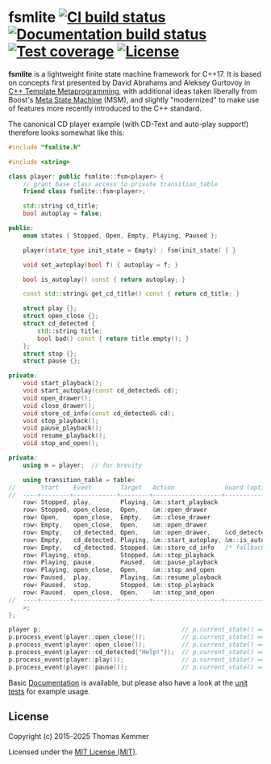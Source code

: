 # fsmlite [![CI build status](https://img.shields.io/github/actions/workflow/status/tkem/fsmlite/ci.yml)](https://github.com/tkem/fsmlite/actions/workflows/ci.yml) [![Documentation build status](https://img.shields.io/readthedocs/fsmlite)](https://fsmlite.readthedocs.io/) [![Test coverage](https://img.shields.io/codecov/c/github/tkem/fsmlite/master.svg)](https://codecov.io/gh/tkem/fsmlite) [![License](https://img.shields.io/github/license/tkem/fsmlite)](https://raw.github.com/tkem/cachetools/master/LICENSE)

**fsmlite** is a lightweight finite state machine framework for C++17.
It is based on concepts first presented by David Abrahams and Aleksey
Gurtovoy in [C++ Template Metaprogramming][1], with additional ideas
taken liberally from Boost's [Meta State Machine][2] (MSM), and
slightly "modernized" to make use of features more recently
introduced to the C++ standard.

The canonical CD player example (with CD-Text and auto-play support!)
therefore looks somewhat like this:

```C++
#include "fsmlite.h"

#include <string>

class player: public fsmlite::fsm<player> {
    // grant base class access to private transition_table
    friend class fsmlite::fsm<player>;

    std::string cd_title;
    bool autoplay = false;

public:
    enum states { Stopped, Open, Empty, Playing, Paused };

    player(state_type init_state = Empty) : fsm(init_state) { }

    void set_autoplay(bool f) { autoplay = f; }

    bool is_autoplay() const { return autoplay; }

    const std::string& get_cd_title() const { return cd_title; }

    struct play {};
    struct open_close {};
    struct cd_detected {
        std::string title;
        bool bad() const { return title.empty(); }
    };
    struct stop {};
    struct pause {};

private:
    void start_playback();
    void start_autoplay(const cd_detected& cd);
    void open_drawer();
    void close_drawer();
    void store_cd_info(const cd_detected& cd);
    void stop_playback();
    void pause_playback();
    void resume_playback();
    void stop_and_open();

private:
    using m = player;  // for brevity

    using transition_table = table<
//       Start    Event        Target   Action              Guard (optional)
//  ----+--------+------------+--------+-------------------+-----------------+-
    row< Stopped, play,        Playing, &m::start_playback                    >,
    row< Stopped, open_close,  Open,    &m::open_drawer                       >,
    row< Open,    open_close,  Empty,   &m::close_drawer                      >,
    row< Empty,   open_close,  Open,    &m::open_drawer                       >,
    row< Empty,   cd_detected, Open,    &m::open_drawer,    &cd_detected::bad >,
    row< Empty,   cd_detected, Playing, &m::start_autoplay, &m::is_autoplay   >,
    row< Empty,   cd_detected, Stopped, &m::store_cd_info   /* fallback */    >,
    row< Playing, stop,        Stopped, &m::stop_playback                     >,
    row< Playing, pause,       Paused,  &m::pause_playback                    >,
    row< Playing, open_close,  Open,    &m::stop_and_open                     >,
    row< Paused,  play,        Playing, &m::resume_playback                   >,
    row< Paused,  stop,        Stopped, &m::stop_playback                     >,
    row< Paused,  open_close,  Open,    &m::stop_and_open                     >
//  ----+--------+------------+--------+-------------------+-----------------+-
    >;
};

player p;                                       // p.current_state() == player::Empty
p.process_event(player::open_close());          // p.current_state() == player::Open
p.process_event(player::open_close());          // p.current_state() == player::Empty
p.process_event(player::cd_detected{"Help!"});  // p.current_state() == player::Stopped
p.process_event(player::play());                // p.current_state() == player::Playing
p.process_event(player::pause());               // p.current_state() == player::Paused
```

Basic [Documentation][3] is available, but please also have a look at
the [unit tests][4] for example usage.

## License

Copyright (c) 2015-2025 Thomas Kemmer

Licensed under the [MIT License (MIT)][5].

[1]: https://www.informit.com/store/c-plus-plus-template-metaprogramming-concepts-tools-9780321227256
[2]: https://www.boost.org/doc/libs/1_59_0/libs/msm/doc/HTML/index.html
[3]: https://fsmlite.readthedocs.io/en/latest/
[4]: https://github.com/tkem/fsmlite/tree/master/tests
[5]: https://github.com/tkem/fsmlite/tree/master/LICENSE
